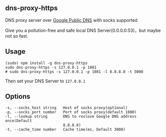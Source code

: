 ## dns-proxy-https

DNS proxy server over [Google Public DNS](https://dns.google.com/) with socks supported

Give you a pollution-free and safe local DNS Server(0.0.0.0:53)，but maybe not so fast.
## Usage

``` shell
(sudo) npm install -g dns-proxy-https
sudo dns-proxy-https -s 127.0.0.1 -p 1081
# sudo dns-proxy-https -s 127.0.0.1 -p 1081 -l 8.8.8.8 -t 5000
```

Then set your DNS Server to `127.0.0.1`

## Options

``` shell
-s, --socks_host string   Host of socks proxy(optional)
-p, --socks_port number   Port of socks proxy(default 1080)
-l, --lookup string       DNS to reslove Google DNS address once(Default
                          8.8.8.8)
-t, --cache_time number   Cache time(ms, Default 3000)
```
